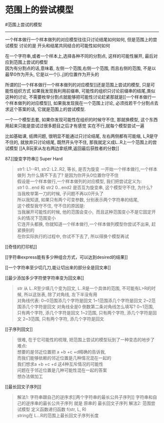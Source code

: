 # 范围上的尝试模型

#范围上尝试的模型 

---

一个样本做行一个样本做列的对应模型往往只讨论结尾如何如何, 但是范围上的尝试模型
讨论的是 开头和结尾共同结合的可能性如何如何



在一个字符串,或者一个样本上,选择各种不同的分割点, 这样的可能性展开, 最后对应到范围上尝试的模型  
因为有分割点的话,意味着, 左侧一个范围,右侧一个范围, 而且右侧的范围, 不是以最早0作为开头, 它是以一个[i..j]的位置作为开头的

所谓的[[一个样本做行一个样本做列的对应模型]]还是范围上尝试的模型, 只是可能性组织方式
如果我发现我利用前缀串, 可能性的组织只讨论前缀串的结尾,类似这种的讨论, 不需要枚举分割点就能够把可能性讨论赶紧那就是[[一个样本做行一个样本做列的对应模型]], 如果我发现我在一个范围上讨论, 必须找若干个分割点去求这个答案的话, 它就是范围上的尝试模型.

一个一个模型去套, 如果你发现可能性在组织的时候守不住, 那就换模型, 这个东西用起来只能是尝试过很多题目之后才有感觉
实在不行,就每个模型尝试一遍

比如基础课, 纸牌问题, 很明显不能通过只讨论结尾, 左右两侧都有可能缩, L,R是守不住的,
就放弃只讨论结尾, 既然开头守不住, 那我就定义成L..R上一个范围上的尝试模型
[[A,B玩家从左右两边拿纸牌,返回最后获胜者的分数]]


87.[[旋变字符串]]  Super Hard  
>str1: L1--R1, str2: L2..R2, 等长, 是否为旋变
一开始一个样本做行,一个样本做列  为什么猜不下去了?
是因为你开头0位置你守不住  
假设是一个样本做行,一个样本做列的对应模型, 我们把尝试定义为:  
str1 0...end 和 str2 0...end2 是否互为旋变串, 这个模型守不住, 为什么?    
当我枚举第一刀的时候, 子问题不再以0开头了  
所以我知道, 如果只有两个可变参数, 分别表示两个字符串的结尾,   
这个模型我守不住, 守不住的原因是:  
当我展开可能性的时候, 他的范围会变小,  而且这种范围变小不是它固定开头的情况下范围变小  
它连开头都换, 你就知道一个样本做行,一个样本做列模型你尝试不出来, 赶紧换别的  
在你实际执行的过程中, 你试不下去了, 所以得换个模型再试


[[奇怪的打印机]]

[[字符串express能有多少种组合方式，可以达到desired的结果]]

[[一个字符串至少切几刀,能让切出来的部分全是回文串]]

[[最少添加多少字符使字符串变为回文串]]
>str 从 L..R至少填几个变为回文, L..R是一个具体的范围, 不可能有L>R的时候, 所以这张表, 除了对角线, 左下半没有用  
>对角线代表: 
>0~0范围添几个字符是回文
>1~1范围添几个字符是回文
>2~2范围添几个字符是回文
>对角线全是0
>倒数第二条对角线怎么填写?
>0~1范围, 只有两个字符, 添几个字符是回文
>1~2范围, 只有两个字符, 添几个字符是回文
>2~3范围, 只有两个字符, 添几个字符是回文


[[子序列回文]]
>很难, 在于它可能性的梳理, 把范围上尝试的模型玩到了一种变态的地步了
>难点:  
想要的是邻近位置把 a +b +c +d精确的告诉我,  
而我们能够依赖的邻近位置是几种情况混在一起的  
我们想求a +b +c +d 这4种互斥情况的可能性  
问题在于邻近位置是几种可能性混在一起的答案  
想办法做加工


[[最长回文子序列]]  
>解法1: 字符串跟自己的逆序求[[两个字符串的最长公共子序列]]
>字符串和自己的逆序串的最长公共子序列 就是 原串的 最长回文子序列
>解法2: 范围尝试模型
>定义函数递归函数 f(str, L, R)  
string在 L...R的范围上最长回文子序列长度